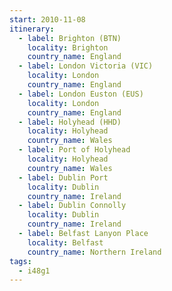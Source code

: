 ```yaml
---
start: 2010-11-08
itinerary:
  - label: Brighton (BTN)
    locality: Brighton
    country_name: England
  - label: London Victoria (VIC)
    locality: London
    country_name: England
  - label: London Euston (EUS)
    locality: London
    country_name: England
  - label: Holyhead (HHD)
    locality: Holyhead
    country_name: Wales
  - label: Port of Holyhead
    locality: Holyhead
    country_name: Wales
  - label: Dublin Port
    locality: Dublin
    country_name: Ireland
  - label: Dublin Connolly
    locality: Dublin
    country_name: Ireland
  - label: Belfast Lanyon Place
    locality: Belfast
    country_name: Northern Ireland
tags:
  - i48g1
---
```

